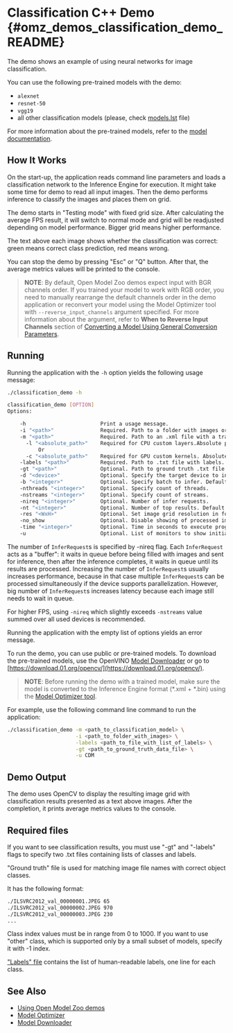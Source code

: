 # Classification C++ Demo {#omz_demos_classification_demo_README}

The demo shows an example of using neural networks for image classification.

You can use the following pre-trained models with the demo:

* `alexnet`
* `resnet-50`
* `vgg19`
* all other classification models (please, check [models.lst](./models.lst) file)

For more information about the pre-trained models, refer to the [model documentation](../../models/public/index.md).

## How It Works

On the start-up, the application reads command line parameters and loads a classification network to the Inference Engine for execution. It might take some time for demo to read all input images. Then the demo performs inference to classify the images and places them on grid.

The demo starts in "Testing mode" with fixed grid size. After calculating the average FPS result, it will switch to normal mode and grid will be readjusted depending on model performance. Bigger grid means higher performance.

The text above each image shows whether the classification was correct: green means correct class prediction, red means wrong.

You can stop the demo by pressing "Esc" or "Q" button. After that, the average metrics values will be printed to the console.

> **NOTE**: By default, Open Model Zoo demos expect input with BGR channels order. If you trained your model to work with RGB order, you need to manually rearrange the default channels order in the demo application or reconvert your model using the Model Optimizer tool with `--reverse_input_channels` argument specified. For more information about the argument, refer to **When to Reverse Input Channels** section of [Converting a Model Using General Conversion Parameters](https://docs.openvinotoolkit.org/latest/_docs_MO_DG_prepare_model_convert_model_Converting_Model_General.html).

## Running

Running the application with the <code>-h</code> option yields the following usage message:
```sh
./classification_demo -h

classification_demo [OPTION]
Options:

    -h                        Print a usage message.
    -i "<path>"               Required. Path to a folder with images or path to an image file.
    -m "<path>"               Required. Path to an .xml file with a trained model.
      -l "<absolute_path>"    Required for CPU custom layers.Absolute path to a shared library with the kernels implementation.
          Or
      -c "<absolute_path>"    Required for GPU custom kernels. Absolute path to the .xml file with kernels description.
    -labels "<path>"          Required. Path to .txt file with labels.
    -gt "<path>"              Optional. Path to ground truth .txt file.
    -d "<device>"             Optional. Specify the target device to infer on (the list of available devices is shown below). Default value is CPU. Sample will look for a suitable plugin for device specified.
    -b "<integer>"            Optional. Specify batch to infer. Default value is 1. The following models: googlenet-v4-tf, resnet18-xnor-binary-onnx-0001, resnet50-binary-0001, support only default batch size.
    -nthreads "<integer>"     Optional. Specify count of threads.
    -nstreams "<integer>"     Optional. Specify count of streams.
    -nireq "<integer>"        Optional. Number of infer requests.
    -nt "<integer>"           Optional. Number of top results. Default value is 5. Must be >= 1.
    -res "<WxH>"              Optional. Set image grid resolution in format WxH. Default value is 1280x720.
    -no_show                  Optional. Disable showing of processed images.
    -time "<integer>"         Optional. Time in seconds to execute program. Default is -1 (infinite time).
    -u                        Optional. List of monitors to show initially.
```

The number of `InferRequest`s is specified by -nireq flag. Each `InferRequest` acts as a "buffer": it waits in queue before being filled with images and sent for inference, then after the inference completes, it waits in queue until its results are processed. Increasing the number of `InferRequest`s usually increases performance, because in that case multiple `InferRequest`s can be processed simultaneously if the device supports parallelization. However, big number of `InferRequest`s increases latency because each image still needs to wait in queue.

For higher FPS, using `-nireq` which slightly exceeds `-nstreams` value summed over all used devices is recommended.

Running the application with the empty list of options yields an error message.

To run the demo, you can use public or pre-trained models. To download the pre-trained models, use the OpenVINO [Model Downloader](../../tools/downloader/README.md) or go to [https://download.01.org/opencv/](https://download.01.org/opencv/).

> **NOTE**: Before running the demo with a trained model, make sure the model is converted to the Inference Engine format (\*.xml + \*.bin) using the [Model Optimizer tool](https://docs.openvinotoolkit.org/latest/_docs_MO_DG_Deep_Learning_Model_Optimizer_DevGuide.html).

For example, use the following command line command to run the application:
```sh
./classification_demo -m <path_to_classification_model> \
                      -i <path_to_folder_with_images> \
                      -labels <path_to_file_with_list_of_labels> \
                      -gt <path_to_ground_truth_data_file> \
                      -u CDM
```

## Demo Output

The demo uses OpenCV to display the resulting image grid with classification results presented as a text above images. After the completion, it prints average metrics values to the console.

## Required files

If you want to see classification results, you must use "-gt" and "-labels" flags to specify two .txt files containing lists of classes and labels.

"Ground truth" file is used for matching image file names with correct object classes.

It has the following format:

```sh
./ILSVRC2012_val_00000001.JPEG 65
./ILSVRC2012_val_00000002.JPEG 970
./ILSVRC2012_val_00000003.JPEG 230
...
```

Class index values must be in range from 0 to 1000. If you want to use "other" class, which is supported only by a small subset of models, specify it with -1 index.

["Labels" file](./synset_words.txt) contains the list of human-readable labels, one line for each class.

## See Also
* [Using Open Model Zoo demos](../README.md)
* [Model Optimizer](https://docs.openvinotoolkit.org/latest/_docs_MO_DG_Deep_Learning_Model_Optimizer_DevGuide.html)
* [Model Downloader](../../tools/downloader/README.md)